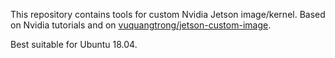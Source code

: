 This repository contains tools for custom Nvidia Jetson image/kernel.
Based on Nvidia tutorials and on [vuquangtrong/jetson-custom-image](https://github.com/vuquangtrong/jetson-custom-image).

Best suitable for Ubuntu 18.04.

